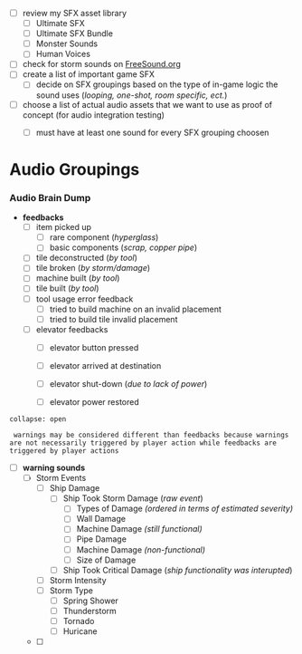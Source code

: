 
- [ ] review my SFX asset library
	- [ ] Ultimate SFX
	- [ ] Ultimate SFX Bundle
	- [ ] Monster Sounds
	- [ ] Human Voices
- [ ] check for storm sounds on [FreeSound.org](FreeSound.org)
- [ ] create a list of important game SFX
	- [ ] decide on SFX groupings based on the type of in-game logic the sound uses (*looping, one-shot, room specific, ect.*)
- [ ] choose a list of actual audio assets that we want to use as proof of concept (for audio integration testing)
	- [ ] must have at least one sound for every SFX grouping choosen



# Audio Groupings

### Audio Brain Dump


- **feedbacks**
	- [ ] item picked up
		- [ ] rare component (*hyperglass*)
		- [ ] basic components (*scrap, copper pipe*)
	- [ ] tile deconstructed (*by tool*)
	- [ ] tile broken (*by storm/damage*)
	- [ ] machine built (*by tool*)
	- [ ] tile built (*by tool*)
	- [ ] tool usage error feedback
		- [ ] tried to build machine on an invalid placement
		- [ ] tried to build tile invalid placement
	- [ ] elevator feedbacks
		- [ ] elevator button pressed
		- [ ] elevator arrived at destination
		- [ ] elevator shut-down (*due to lack of power*)
		- [ ] elevator power restored


```ad-question
collapse: open

 warnings may be considered different than feedbacks because warnings are not necessarily triggered by player action while feedbacks are triggered by player actions
```
- [ ] **warning sounds**
	- [ ] Storm Events
		- [ ] Ship Damage
			- [ ] Ship Took Storm Damage (*raw event*)
				- [ ] Types of Damage *(ordered in terms of estimated severity)*
				- [ ] Wall Damage
				- [ ] Machine Damage *(still functional)*
				- [ ] Pipe Damage
				- [ ] Machine Damage *(non-functional)*
				- [ ] Size of Damage
			- [ ] Ship Took Critical Damage (*ship functionality was interupted*)
		- [ ] Storm Intensity
		- [ ] Storm Type
			- [ ] Spring Shower
			- [ ] Thunderstorm
			- [ ] Tornado
			- [ ] Huricane
	- [ ] 